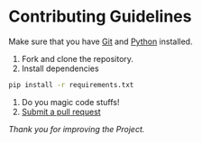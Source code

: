 # Contributing Guidelines

Make sure that you have [Git](https://git-scm.com/ 'Git Website') and [Python](https://python.org 'Python Website') installed.

1. Fork and clone the repository.
1. Install dependencies
```bash
pip install -r requirements.txt
```
1. Do you magic code stuffs!
1. [Submit a pull request](https://github.com/PokeDevs/pokedex.py/compare)

*Thank you for improving the Project.*
